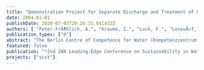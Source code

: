 ```yaml
---
title: "Demonstration Project for Separate Discharge and Treatment of Urine, Faeces and Greywater – First Results"
date: 2004-01-01
publishDate: 2020-07-03T20:16:31.041432Z
authors: [ "Peter-FrÃ¶hlich, A.", "Kraume, I.", "Luck, F.", "LesouÃ«f, A.", "Oldenburg, M." ]
publication_types: ["0"]
abstract: "The Berlin Centre of Competence for Water (Kompetenzzentrum Wasser Berlin) together with its partners Berliner Wasserbetriebe and Veolia Water has started a demonstration project about new sanitation concepts. In order to define the experiments for testing new, sustainable sanitation concepts a pre-study has been performed. This study included a cost comparison between two new sanita-tion concepts with gravity and vacuum separation toilets and the conventional sys-tem. It could be demonstrated that the new sanitation concepts may have cost advantages depending on the situation. This was a further motivation to start a Demonstration project near Berlin testing the innovative toilet systems under realis-tic conditions. Operation of the gravity separation toilet concept started in October 2003."
featured: false
publication: "*2nd IWA Leading-Edge Conference on Sustainability in Water-Limited Environments*"
projects: ["scst"]
---
```


